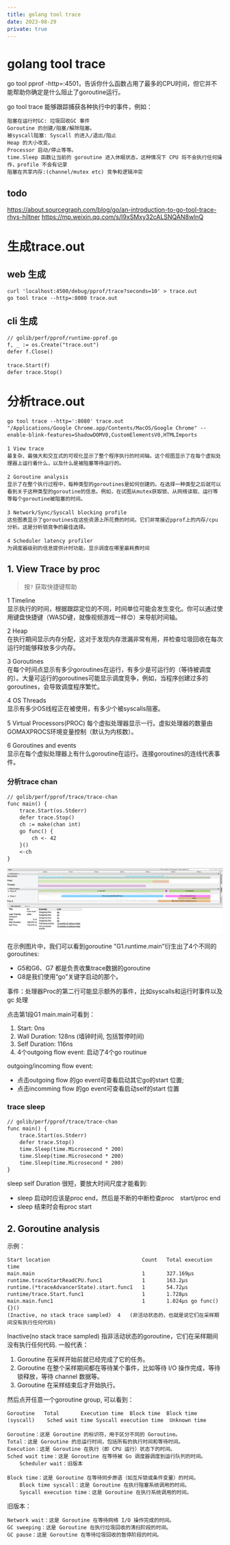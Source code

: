 ```yaml
---
title: golang tool trace
date: 2023-08-29
private: true
---
```

# golang tool trace
go tool pprof -http=:4501，告诉你什么函数占用了最多的CPU时间，但它并不能帮助你确定是什么阻止了goroutine运行。

go tool trace 能够跟踪捕获各种执行中的事件，例如： 

    阻塞在运行时GC: 垃圾回收GC 事件
    Goroutine 的创建/阻塞/解除阻塞。
    被syscall阻塞: Syscall 的进入/退出/阻止
    Heap 的大小改变。
    Processor 启动/停止等等。
    time.Sleep 函数让当前的 goroutine 进入休眠状态，这种情况下 CPU 将不会执行任何操作，profile 不会有记录
    阻塞在共享内存:(channel/mutex etc) 竞争和逻辑冲突

## todo
https://about.sourcegraph.com/blog/go/an-introduction-to-go-tool-trace-rhys-hiltner
https://mp.weixin.qq.com/s/I9xSMxy32cALSNQAN8wlnQ

# 生成trace.out
## web 生成
    curl 'localhost:4500/debug/pprof/trace?seconds=10' > trace.out
    go tool trace --http=:8080 trace.out

## cli 生成
    // golib/perf/pprof/runtime-pprof.go
    f, _ := os.Create("trace.out")
    defer f.Close()

    trace.Start(f)
    defer trace.Stop()

# 分析trace.out

    go tool trace --http=':8080' trace.out
    "/Applications/Google Chrome.app/Contents/MacOS/Google Chrome" --enable-blink-features=ShadowDOMV0,CustomElementsV0,HTMLImports

    1 View trace  
    最复杂、最强大和交互式的可视化显示了整个程序执行的时间轴。这个视图显示了在每个虚拟处理器上运行着什么，以及什么是被阻塞等待运行的。

    2 Goroutine analysis  
    显示了在整个执行过程中，每种类型的goroutines是如何创建的。在选择一种类型之后就可以看到关于这种类型的goroutine的信息。例如，在试图从mutex获取锁、从网络读取、运行等等每个goroutine被阻塞的时间。

    3 Network/Sync/Syscall blocking profile  
    这些图表显示了goroutines在这些资源上所花费的时间。它们非常接近pprof上的内存/cpu分析。这是分析锁竞争的最佳选择。

    4 Scheduler latency profiler  
    为调度器级别的信息提供计时功能，显示调度在哪里最耗费时间

## 1. View Trace by proc
> 按`?` 获取快捷键帮助

1 Timeline  
显示执行的时间，根据跟踪定位的不同，时间单位可能会发生变化。你可以通过使用键盘快捷键（WASD键，就像视频游戏一样😊）来导航时间轴。

2 Heap  
在执行期间显示内存分配，这对于发现内存泄漏非常有用，并检查垃圾回收在每次运行时能够释放多少内存。

3 Goroutines  
在每个时间点显示有多少goroutines在运行，有多少是可运行的（等待被调度的）。大量可运行的goroutines可能显示调度竞争，例如，当程序创建过多的goroutines，会导致调度程序繁忙。

4 OS Threads  
显示有多少OS线程正在被使用，有多少个被syscalls阻塞。

5 Virtual Processors(PROC)
每个虚拟处理器显示一行。虚拟处理器的数量由GOMAXPROCS环境变量控制（默认为内核数）。

6 Goroutines and events  
显示在每个虚拟处理器上有什么goroutine在运行。连接goroutines的连线代表事件。

### 分析trace chan
```
// golib/perf/pprof/trace/trace-chan
func main() {
	trace.Start(os.Stderr)
	defer trace.Stop()
	ch := make(chan int)
	go func() {
		ch <- 42
	}()
	<-ch
}
```
![Alt text](/img/go/profile/trace-chan-view1.webp)

在示例图片中，我们可以看到goroutine "G1.runtime.main"衍生出了4个不同的goroutines:
- G5和G6、G7 都是负责收集trace数据的goroutine
- G8是我们使用“go”关键字启动的那个。

事件：处理器Proc的第二行可能显示额外的事件，比如syscalls和运行时事件以及gc 处理

点击第1段G1 main.main可看到：
1. Start: 0ns
1. Wall Duration: 128ns (墙钟时间, 包括暂停时间)
1. Self Duration: 116ns
1. 4个outgoing flow event: 启动了4个go routinue

outgoing/incoming flow event:
- 点击outgoing flow 的go event可查看启动其它go的start 位置;
- 点击incomming flow 的go event可查看启动self的start 位置

### trace sleep
```
// golib/perf/pprof/trace/trace-chan
func main() {
	trace.Start(os.Stderr)
	defer trace.Stop()
	time.Sleep(time.Microsecond * 200)
	time.Sleep(time.Microsecond * 200)
	time.Sleep(time.Microsecond * 200)
}
```
sleep self Duration 很短，要放大时间尺度才能看到:
- sleep 启动时应该是proc end，然后是不断的中断检查proc　start/proc end
- sleep 结束时会有proc start


## 2. Goroutine analysis
示例：

	Start location	                            Count	Total execution time
    main.main	                                1	    327.169µs
    runtime.traceStartReadCPU.func1	            1	    163.2µs
    runtime.(*traceAdvancerState).start.func1	1	    54.72µs
    runtime/trace.Start.func1	                1	    1.728µs
    main.main.func1	                            1	    1.024µs go func(){}()
    (Inactive, no stack trace sampled)	4	(非活动状态的，也就是说它们在采样期间没有执行任何代码)

Inactive(no stack trace sampled) 指非活动状态的goroutine，它们在采样期间没有执行任何代码. 一般代表：
1. Goroutine 在采样开始前就已经完成了它的任务。
2. Goroutine 在整个采样期间都在等待某个事件，比如等待 I/O 操作完成，等待锁释放，等待 channel 数据等。
4. Goroutine 在采样结束后才开始执行。


然后点开任意一个goroutine group, 可以看到：

    Goroutine	Total		Execution time	Block time	Block time (syscall)	Sched wait time	Syscall execution time	Unknown time

    Goroutine：这是 Goroutine 的标识符，用于区分不同的 Goroutine。
    Total：这是 Goroutine 的总运行时间，包括所有的执行时间和等待时间。
    Execution：这是 Goroutine 在执行（即 CPU 运行）状态下的时间。
    Sched wait time：这是 Goroutine 在等待被 Go 调度器调度到运行队列的时间。
        Scheduler wait：旧版本

    Block time：这是 Goroutine 在等待同步原语（如互斥锁或条件变量）的时间。
        Block time syscall：这是 Goroutine 在执行阻塞系统调用的时间。
        Syscall execution time：这是 Goroutine 在执行系统调用的时间。

旧版本：

    Network wait：这是 Goroutine 在等待网络 I/O 操作完成的时间。
    GC sweeping：这是 Goroutine 在执行垃圾回收的清扫阶段的时间。
    GC pause：这是 Goroutine 在等待垃圾回收的暂停阶段的时间。


